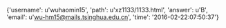 {'username': u'wuhaomin15', 'path': u'xz1133/1133.html', 'answer': u'B', 'email': u'wu-hm15@mails.tsinghua.edu.cn', 'time': '2016-02-22:07:50:37'}